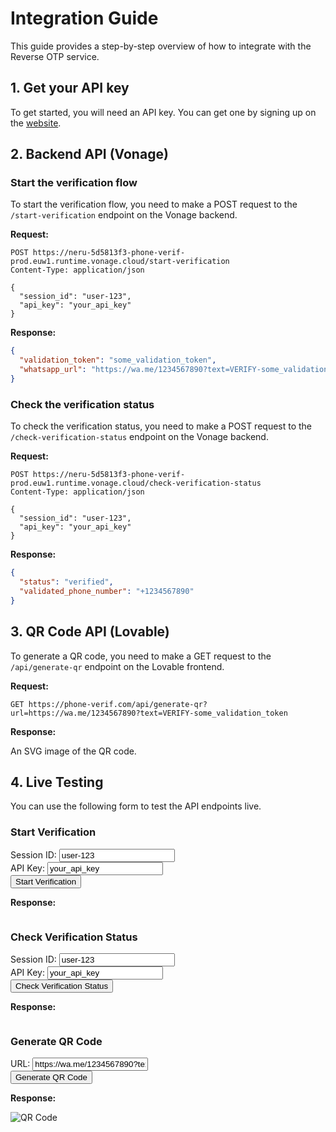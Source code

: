 # Integration Guide

This guide provides a step-by-step overview of how to integrate with the Reverse OTP service.

## 1. Get your API key

To get started, you will need an API key. You can get one by signing up on the [website](https://phone-verif.com).

## 2. Backend API (Vonage)

### Start the verification flow

To start the verification flow, you need to make a POST request to the `/start-verification` endpoint on the Vonage backend.

**Request:**

```
POST https://neru-5d5813f3-phone-verif-prod.euw1.runtime.vonage.cloud/start-verification
Content-Type: application/json

{
  "session_id": "user-123",
  "api_key": "your_api_key"
}
```

**Response:**

```json
{
  "validation_token": "some_validation_token",
  "whatsapp_url": "https://wa.me/1234567890?text=VERIFY-some_validation_token"
}
```

### Check the verification status

To check the verification status, you need to make a POST request to the `/check-verification-status` endpoint on the Vonage backend.

**Request:**

```
POST https://neru-5d5813f3-phone-verif-prod.euw1.runtime.vonage.cloud/check-verification-status
Content-Type: application/json

{
  "session_id": "user-123",
  "api_key": "your_api_key"
}
```

**Response:**

```json
{
  "status": "verified",
  "validated_phone_number": "+1234567890"
}
```

## 3. QR Code API (Lovable)

To generate a QR code, you need to make a GET request to the `/api/generate-qr` endpoint on the Lovable frontend.

**Request:**

```
GET https://phone-verif.com/api/generate-qr?url=https://wa.me/1234567890?text=VERIFY-some_validation_token
```

**Response:**

An SVG image of the QR code.

## 4. Live Testing

You can use the following form to test the API endpoints live.

### Start Verification

<form id="start-verification-form">
  <label for="start-session-id">Session ID:</label>
  <input type="text" id="start-session-id" name="session_id" value="user-123">
  <br>
  <label for="start-api-key">API Key:</label>
  <input type="text" id="start-api-key" name="api_key" value="your_api_key">
  <br>
  <button type="submit">Start Verification</button>
</form>

**Response:**

<pre id="start-verification-response"></pre>

### Check Verification Status

<form id="check-verification-status-form">
  <label for="check-session-id">Session ID:</label>
  <input type="text" id="check-session-id" name="session_id" value="user-123">
  <br>
  <label for="check-api-key">API Key:</label>
  <input type="text" id="check-api-key" name="api_key" value="your_api_key">
  <br>
  <button type="submit">Check Verification Status</button>
</form>

**Response:**

<pre id="check-verification-status-response"></pre>

### Generate QR Code

<form id="generate-qr-code-form">
  <label for="qr-code-url">URL:</label>
  <input type="text" id="qr-code-url" name="url" value="https://wa.me/1234567890?text=VERIFY-some_validation_token">
  <br>
  <button type="submit">Generate QR Code</button>
</form>

**Response:**

<img id="qr-code-image" src="" alt="QR Code">

<script>
  document.getElementById('start-verification-form').addEventListener('submit', async (e) => {
    e.preventDefault();
    const sessionId = document.getElementById('start-session-id').value;
    const apiKey = document.getElementById('start-api-key').value;
    const response = await fetch('https://neru-5d5813f3-phone-verif-prod.euw1.runtime.vonage.cloud/start-verification', {
      method: 'POST',
      headers: {
        'Content-Type': 'application/json',
      },
      body: JSON.stringify({
        session_id: sessionId,
        api_key: apiKey,
      }),
    });
    const data = await response.json();
    document.getElementById('start-verification-response').textContent = JSON.stringify(data, null, 2);
  });

  document.getElementById('check-verification-status-form').addEventListener('submit', async (e) => {
    e.preventDefault();
    const sessionId = document.getElementById('check-session-id').value;
    const apiKey = document.getElementById('check-api-key').value;
    const response = await fetch('https://neru-5d5813f3-phone-verif-prod.euw1.runtime.vonage.cloud/check-verification-status', {
      method: 'POST',
      headers: {
        'Content-Type': 'application/json',
      },
      body: JSON.stringify({
        session_id: sessionId,
        api_key: apiKey,
      }),
    });
    const data = await response.json();
    document.getElementById('check-verification-status-response').textContent = JSON.stringify(data, null, 2);
  });

  document.getElementById('generate-qr-code-form').addEventListener('submit', async (e) => {
    e.preventDefault();
    const url = document.getElementById('qr-code-url').value;
    document.getElementById('qr-code-image').src = `https://phone-verif.com/api/generate-qr?url=${encodeURIComponent(url)}`;
  });
</script>

